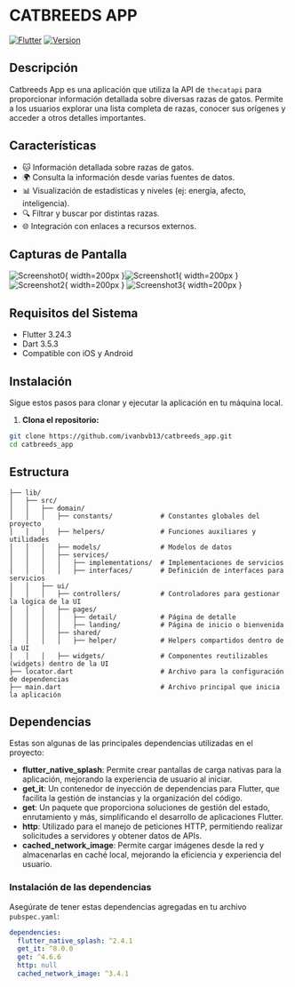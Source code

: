 # CATBREEDS APP

[![Flutter](https://img.shields.io/badge/Flutter-Framework-blue)](https://flutter.dev)
[![Version](https://img.shields.io/badge/version-1.0.0-green)](https://github.com/tuusuario/tu-repo/releases)

## Descripción

Catbreeds App es una aplicación que utiliza la API de `thecatapi` para proporcionar información detallada sobre diversas razas de gatos. Permite a los usuarios explorar una lista completa de razas, conocer sus orígenes y acceder a otros detalles importantes.

## Características

- 🐱 Información detallada sobre razas de gatos.
- 🌍 Consulta la información desde varias fuentes de datos.
- 📊 Visualización de estadísticas y niveles (ej: energía, afecto, inteligencia).
- 🔍 Filtrar y buscar por distintas razas.
- 🌐 Integración con enlaces a recursos externos.

## Capturas de Pantalla

![Screenshot0](screenshots/splash.png){ width=200px }![Screenshot1](screenshots/landing.png){ width=200px } ![Screenshot2](screenshots/search.png){ width=200px } ![Screenshot3](screenshots/detail.png){ width=200px }

## Requisitos del Sistema

- Flutter 3.24.3 
- Dart 3.5.3
- Compatible con iOS y Android

## Instalación

Sigue estos pasos para clonar y ejecutar la aplicación en tu máquina local.

1. **Clona el repositorio:**

```bash
git clone https://github.com/ivanbvb13/catbreeds_app.git
cd catbreeds_app
```

## Estructura 


```
├── lib/
│   ├── src/
│   │   ├── domain/
│   │   │   ├── constants/            # Constantes globales del proyecto
│   │   │   ├── helpers/              # Funciones auxiliares y utilidades
│   │   │   ├── models/               # Modelos de datos
│   │   │   ├── services/
│   │   │   │   ├── implementations/  # Implementaciones de servicios
│   │   │   │   ├── interfaces/       # Definición de interfaces para servicios
│   │   ├── ui/
│   │   │   ├── controllers/          # Controladores para gestionar la lógica de la UI
│   │   │   ├── pages/
│   │   │   │   ├── detail/           # Página de detalle
│   │   │   │   ├── landing/          # Página de inicio o bienvenida
│   │   │   ├── shared/               
│   │   │   │   ├── helper/           # Helpers compartidos dentro de la UI
│   │   │   ├── widgets/              # Componentes reutilizables (widgets) dentro de la UI
├── locator.dart                      # Archivo para la configuración de dependencias
├── main.dart                         # Archivo principal que inicia la aplicación

```


## Dependencias

Estas son algunas de las principales dependencias utilizadas en el proyecto:

- **flutter_native_splash**: Permite crear pantallas de carga nativas para la aplicación, mejorando la experiencia de usuario al iniciar.
- **get_it**: Un contenedor de inyección de dependencias para Flutter, que facilita la gestión de instancias y la organización del código.
- **get**: Un paquete que proporciona soluciones de gestión del estado, enrutamiento y más, simplificando el desarrollo de aplicaciones Flutter.
- **http**: Utilizado para el manejo de peticiones HTTP, permitiendo realizar solicitudes a servidores y obtener datos de APIs.
- **cached_network_image**: Permite cargar imágenes desde la red y almacenarlas en caché local, mejorando la eficiencia y experiencia del usuario.

### Instalación de las dependencias

Asegúrate de tener estas dependencias agregadas en tu archivo `pubspec.yaml`:

```yaml
dependencies:
  flutter_native_splash: ^2.4.1
  get_it: ^8.0.0
  get: ^4.6.6
  http: null
  cached_network_image: ^3.4.1
```